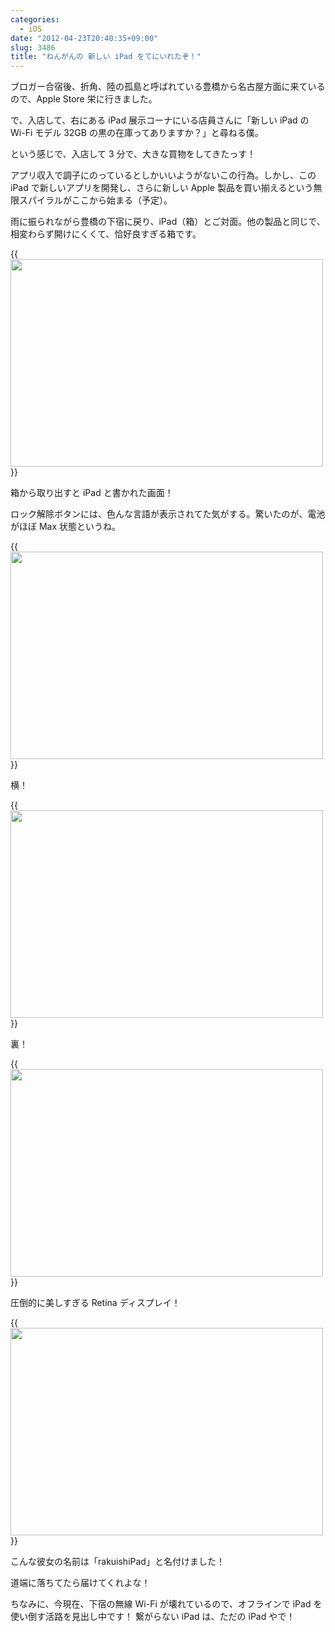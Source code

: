 ```yaml
---
categories:
  - iOS
date: "2012-04-23T20:40:35+09:00"
slug: 3486
title: "ねんがんの 新しい iPad をてにいれたぞ！"
---
```


ブロガー合宿後、折角、陸の孤島と呼ばれている豊橋から名古屋方面に来ているので、Apple Store 栄に行きました。

で、入店して、右にある iPad 展示コーナにいる店員さんに「新しい iPad の Wi-Fi モデル 32GB の黒の在庫ってありますか？」と尋ねる僕。

という感じで、入店して 3 分で、大きな買物をしてきたっす！

アプリ収入で調子にのっているとしかいいようがないこの行為。しかし、この iPad で新しいアプリを開発し、さらに新しい Apple 製品を買い揃えるという無限スパイラルがここから始まる（予定）。

雨に振られながら豊橋の下宿に戻り、iPad（箱）とご対面。他の製品と同じで、相変わらず開けにくくて、恰好良すぎる箱です。

{{<img alt="" src="/images/2012/04/3486_1.jpg" width="500" height="332">}}

箱から取り出すと iPad と書かれた画面！

ロック解除ボタンには、色んな言語が表示されてた気がする。驚いたのが、電池がほぼ Max 状態というね。

{{<img alt="" src="/images/2012/04/3486_2.jpg" width="500" height="332">}}

横！

{{<img alt="" src="/images/2012/04/3486_3.jpg" width="500" height="332">}}

裏！

{{<img alt="" src="/images/2012/04/3486_4.jpg" width="500" height="332">}}

圧倒的に美しすぎる Retina ディスプレイ！

{{<img alt="" src="/images/2012/04/3486_5.jpg" width="500" height="332">}}

こんな彼女の名前は「rakuishiPad」と名付けました！

道端に落ちてたら届けてくれよな！

ちなみに、今現在、下宿の無線 Wi-Fi が壊れているので、オフラインで iPad を使い倒す活路を見出し中です！ 繋がらない iPad は、ただの iPad やで！
